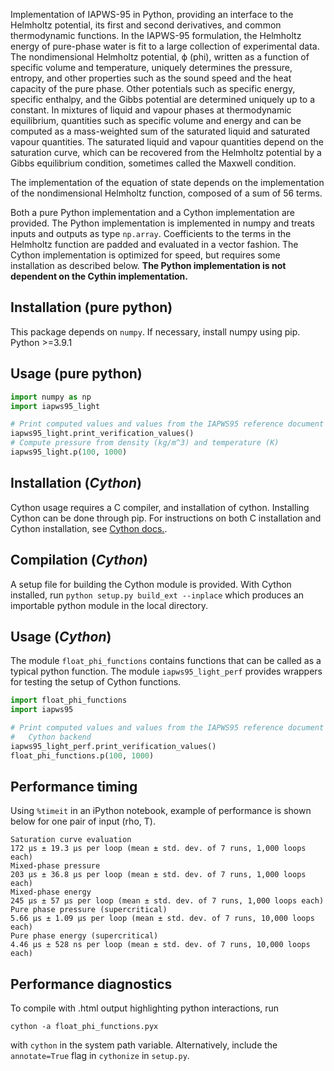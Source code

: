 
Implementation of IAPWS-95 in Python, providing an interface to the Helmholtz
potential, its first and second derivatives, and common thermodynamic functions.
In the IAPWS-95 formulation, the Helmholtz energy of pure-phase water is fit to
a large collection of experimental data. The nondimensional Helmholtz potential,
ϕ (phi), written as a function of specific volume and temperature, uniquely
determines the pressure, entropy, and other properties such as the sound speed
and the heat capacity of the pure phase. Other potentials such as specific
energy, specific enthalpy, and the Gibbs potential are determined uniquely up
to a constant. In mixtures of liquid and vapour phases at thermodynamic
equilibrium, quantities such as specific volume and energy and can be computed
as a mass-weighted sum of the saturated liquid and saturated vapour quantities.
The saturated liquid and vapour quantities depend on the saturation curve, which
can be recovered from the Helmholtz potential by a Gibbs equilibrium condition,
sometimes called the Maxwell condition.

The implementation of the equation of state depends on the implementation of the
nondimensional Helmholtz function, composed of a sum of 56 terms.

Both a pure Python implementation and a Cython implementation are provided. The
Python implementation is implemented in numpy and treats inputs and outputs as
type `np.array`. Coefficients to the terms in the Helmholtz function are padded
and evaluated in a vector fashion. The Cython implementation is optimized for
speed, but requires some installation as described below. **The Python
implementation is not dependent on the Cythin implementation.**

## Installation (pure python)

This package depends on `numpy`. If necessary, install numpy using pip. Python >=3.9.1

## Usage (pure python)

```python
import numpy as np
import iapws95_light

# Print computed values and values from the IAPWS95 reference document
iapws95_light.print_verification_values()
# Compute pressure from density (kg/m^3) and temperature (K)
iapws95_light.p(100, 1000)
```

## Installation (_Cython_)

Cython usage requires a C compiler, and installation of cython. Installing
Cython can be done through pip. For instructions on both C installation and
Cython installation, see [Cython docs.](https://cython.readthedocs.io/en/latest/src/quickstart/install.html).

## Compilation (_Cython_)

A setup file for building the Cython module is provided. With Cython installed,
run
```python setup.py build_ext --inplace```
which produces an importable python module in the local directory.

## Usage (_Cython_)

The module `float_phi_functions` contains functions that can be called as a
typical python function. The module `iapws95_light_perf` provides wrappers for
testing the setup of Cython functions.

```python
import float_phi_functions
import iapws95

# Print computed values and values from the IAPWS95 reference document using
#   Cython backend
iapws95_light_perf.print_verification_values()
float_phi_functions.p(100, 1000)
```

## Performance timing

Using `%timeit` in an iPython notebook, example of performance is shown below
for one pair of input (rho, T).

```
Saturation curve evaluation
172 µs ± 19.3 µs per loop (mean ± std. dev. of 7 runs, 1,000 loops each)
Mixed-phase pressure
203 µs ± 36.8 µs per loop (mean ± std. dev. of 7 runs, 1,000 loops each)
Mixed-phase energy
245 µs ± 57 µs per loop (mean ± std. dev. of 7 runs, 1,000 loops each)
Pure phase pressure (supercritical)
5.66 µs ± 1.09 µs per loop (mean ± std. dev. of 7 runs, 10,000 loops each)
Pure phase energy (supercritical)
4.46 µs ± 528 ns per loop (mean ± std. dev. of 7 runs, 10,000 loops each)
```

## Performance diagnostics

To compile with .html output highlighting python interactions, run

```cython -a float_phi_functions.pyx```

with `cython` in the system path variable. Alternatively, include the `annotate=True` flag in `cythonize` in `setup.py`.

